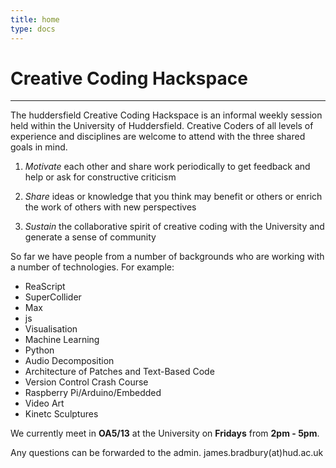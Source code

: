 ```yaml
---
title: home
type: docs
---
```


# Creative Coding Hackspace
--- 
The huddersfield Creative Coding Hackspace is an informal weekly session held within the University of Huddersfield. Creative Coders of all levels of experience and disciplines are welcome to attend with the three shared goals in mind.

1. _Motivate_ each other and share work periodically to get feedback and help or ask for constructive criticism

2. _Share_ ideas or knowledge that you think may benefit or others or enrich the work of others with new perspectives

3. _Sustain_ the collaborative spirit of creative coding with the University and generate a sense of community

So far we have people from a number of backgrounds who are working with a number of technologies. For example: 

- ReaScript
- SuperCollider
- Max
- js
- Visualisation
- Machine Learning
- Python
- Audio Decomposition
- Architecture of Patches and Text-Based Code
- Version Control Crash Course
- Raspberry Pi/Arduino/Embedded
- Video Art
- Kinetc Sculptures

We currently meet in **OA5/13** at the University on **Fridays** from **2pm - 5pm**. 

Any questions can be forwarded to the admin. james.bradbury(at)hud.ac.uk


